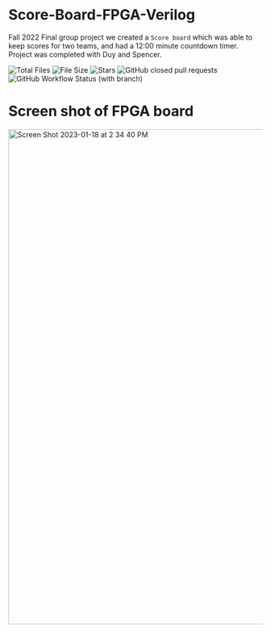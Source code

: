 # Score-Board-FPGA-Verilog
Fall 2022 Final group project we created a `Score board` which was able to keep scores for two teams, and had a 12:00 minute countdown timer. 
Project was completed with Duy and Spencer.

![Total Files](https://img.shields.io/github/directory-file-count/jge162/ScoreBoard-wTimer-in-Verilog?color=4078c0&style=for-the-badge)
![File Size](https://img.shields.io/github/repo-size/jge162/ScoreBoard-wTimer-in-Verilog?color=4078c0&style=for-the-badge)
![Stars](https://img.shields.io/github/stars/jge162/ScoreBoard-wTimer-in-Verilog?color=4078c0&style=for-the-badge)
![GitHub closed pull requests](https://img.shields.io/github/issues-pr-closed/jge162/ScoreBoard-wTimer-in-Verilog?color=red&label=Closed%20Pull%20requests&logo=GitHub&style=for-the-badge)
![GitHub Workflow Status (with branch)](https://img.shields.io/github/actions/workflow/status/jge162/ScoreBoard-wTimer/verilog_review.yml?branch=main&style=for-the-badge)

# Screen shot of FPGA board 

<img width="981" alt="Screen Shot 2023-01-18 at 2 34 40 PM" src="https://user-images.githubusercontent.com/31228460/213310150-10f8d1d6-073c-4136-9665-c977dc508e0f.png">
